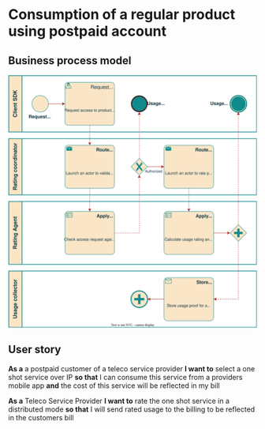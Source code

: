 # Consumption of a regular product using postpaid account

## Business process model

![Process diagram depicting the consumption of regular product from postpaid account](./bpmn.svg)

## User story

**As a** a postpaid customer of a teleco service provider
**I want to** select a one shot service over IP
**so that** I can consume this service from a providers mobile app
**and** the cost of this service will be reflected in my bill

**As a** Teleco  Service Provider
**I want to** rate the one shot service in a distributed mode
**so that** I will send rated usage to the billing to be reflected in the customers bill
